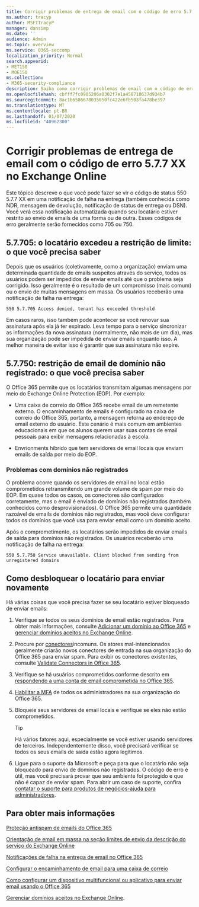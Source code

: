 ```yaml
---
title: Corrigir problemas de entrega de email com o código de erro 5.7.7 XX no Exchange Online
ms.author: tracyp
author: MSFTTracyP
manager: dansimp
ms.date: ''
audience: Admin
ms.topic: overview
ms.service: O365-seccomp
localization_priority: Normal
search.appverid:
- MET150
- MOE150
ms.collection:
- M365-security-compliance
description: Saiba como corrigir problemas de email com o código de erro 5.7.7 XX no Exchange Online (locatário bloqueado pelo envio de emails).
ms.openlocfilehash: cbfff7fc0905206a0302f7e1a458718637d934b7
ms.sourcegitcommit: 8ac1b6586678035050fc422e6fb503fa478be397
ms.translationtype: MT
ms.contentlocale: pt-BR
ms.lasthandoff: 01/07/2020
ms.locfileid: "40962300"
---
```

# <a name="fix-email-delivery-issues-for-error-code-577xx-in-exchange-online"></a>Corrigir problemas de entrega de email com o código de erro 5.7.7 XX no Exchange Online

Este tópico descreve o que você pode fazer se vir o código de status 550 5.7.7 XX em uma notificação de falha na entrega (também conhecida como NDR, mensagem de devolução, notificação de status de entrega ou DSN). Você verá essa notificação automatizada quando seu locatário estiver restrito ao envio de emails de uma forma ou de outra. Esses códigos de erro geralmente serão fornecidos como 705 ou 750.

## <a name="57705-tenant-has-exceeded-threshold-restriction-what-you-need-to-know"></a>5.7.705: o locatário excedeu a restrição de limite: o que você precisa saber

Depois que os usuários (coletivamente, como a organização) enviam uma determinada quantidade de emails suspeitos através do serviço, todos os usuários podem ser impedidos de enviar emails até que o problema seja corrigido. Isso geralmente é o resultado de um compromisso (mais comum) ou o envio de muitas mensagens em massa. Os usuários receberão uma notificação de falha na entrega:

`550 5.7.705 Access denied, tenant has exceeded threshold`

Em casos raros, isso também pode acontecer se você renovar sua assinatura após ela já ter expirado. Leva tempo para o serviço sincronizar as informações da nova assinatura (normalmente, não mais de um dia), mas sua organização pode ser impedida de enviar emails enquanto isso. A melhor maneira de evitar isso é garantir que sua assinatura não expire.

## <a name="57750-unregistered-domain-email-restriction-what-you-need-to-know"></a>5.7.750: restrição de email de domínio não registrado: o que você precisa saber

O Office 365 permite que os locatários transmitam algumas mensagens por meio do Exchange Online Protection (EOP). Por exemplo:

- Uma caixa de correio do Office 365 recebe email de um remetente externo. O encaminhamento de emails é configurado na caixa de correio do Office 365, portanto, a mensagem retorna ao endereço de email externo do usuário. Este cenário é mais comum em ambientes educacionais em que os alunos querem usar suas contas de email pessoais para exibir mensagens relacionadas à escola.

- Envrionments híbrido que tem servidores de email locais que enviam emails de saída por meio do EOP.

### <a name="problems-with-unregistered-domains"></a>Problemas com domínios não registrados

O problema ocorre quando os servidores de email no local estão comprometidos retransmitendo um grande volume de spam por meio do EOP. Em quase todos os casos, os conectores são configurados corretamente, mas o email é enviado de domínios não registrados (também conhecidos como desprovisionados). O Office 365 permite uma quantidade razoável de emails de domínios não registrados, mas você deve configurar todos os domínios que você usa para enviar email como um domínio aceito.

Após o comprometimento, os locatários serão impedidos de enviar emails de saída para domínios não registrados. Os usuários receberão uma notificação de falha na entrega:

`550 5.7.750 Service unavailable. Client blocked from sending from unregistered domains`

## <a name="how-to-unblocking-tenant-in-order-to-send-again"></a>Como desbloquear o locatário para enviar novamente

Há várias coisas que você precisa fazer se seu locatário estiver bloqueado de enviar emails:

1. Verifique se todos os seus domínios de email estão registrados. Para obter mais informações, consulte [Adicionar um domínio ao Office 365](https://docs.microsoft.com/office365/admin/setup/add-domain) e [gerenciar domínios aceitos no Exchange Online](https://docs.microsoft.com/exchange/mail-flow-best-practices/manage-accepted-domains/manage-accepted-domains).

2. Procure por [conectores](https://docs.microsoft.com/exchange/mail-flow-best-practices/use-connectors-to-configure-mail-flow/use-connectors-to-configure-mail-flow)incomuns. Os atores mal-intencionados geralmente criarão novos conectores de entrada na sua organização do Office 365 para enviar spam. Para exibir os conectores existentes, consulte [Validate Connectors in Office 365](https://docs.microsoft.com/exchange/mail-flow-best-practices/use-connectors-to-configure-mail-flow/validate-connectors).

3. Verifique se há usuários comprometidos conforme descrito em [respondendo a uma conta de email comprometida no Office 365](responding-to-a-compromised-email-account.md).

4. [Habilitar a MFA](https://docs.microsoft.com/office365/admin/security-and-compliance/set-up-multi-factor-authentication) de todos os administradores na sua organização do Office 365.

5. Bloqueie seus servidores de email locais e verifique se eles não estão comprometidos.

   > [!TIP]
   > Há vários fatores aqui, especialmente se você estiver usando servidores de terceiros. Independentemente disso, você precisará verificar se todos os seus emails de saída estão agora legítimos.

6. Ligue para o suporte da Microsoft e peça para que o locatário não seja bloqueado para envio de domínios não registrados. O código de erro é útil, mas você precisará provar que seu ambiente foi protegido e que não é capaz de enviar spam. Para abrir um caso de suporte, confira [contatar o suporte para produtos de negócios-ajuda para administradores](https://docs.microsoft.com/office365/admin/contact-support-for-business-products).

## <a name="for-more-information"></a>Para obter mais informações

[Proteção antispam de emails do Office 365](anti-spam-protection.md)

[Orientação de email em massa na seção limites de envio da descrição do serviço do Exchange Online](https://docs.microsoft.com/office365/servicedescriptions/exchange-online-service-description/exchange-online-limits#receiving-and-sending-limits)

[Notificações de falha na entrega de email no Office 365](https://docs.microsoft.com/exchange/mail-flow-best-practices/non-delivery-reports-in-exchange-online/non-delivery-reports-in-exchange-online)

[Configurar o encaminhamento de email para uma caixa de correio](https://docs.microsoft.com/exchange/recipients-in-exchange-online/manage-user-mailboxes/configure-email-forwarding)

[Como configurar um dispositivo multifuncional ou aplicativo para enviar email usando o Office 365](https://docs.microsoft.com/Exchange/mail-flow-best-practices/how-to-set-up-a-multifunction-device-or-application-to-send-email-using-office-3)

[Gerenciar domínios aceitos no Exchange Online](https://docs.microsoft.com/exchange/mail-flow-best-practices/manage-accepted-domains/manage-accepted-domains).
